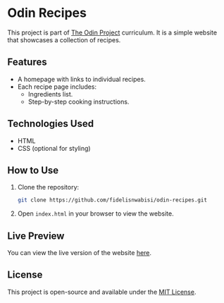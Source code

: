 # Odin Recipes

This project is part of [The Odin Project](https://www.theodinproject.com/) curriculum. It is a simple website that showcases a collection of recipes.

## Features

- A homepage with links to individual recipes.
- Each recipe page includes:
    - Ingredients list.
    - Step-by-step cooking instructions.

## Technologies Used

- HTML
- CSS (optional for styling)

## How to Use

1. Clone the repository:
     ```bash
     git clone https://github.com/fidelisnwabisi/odin-recipes.git
     ```
2. Open `index.html` in your browser to view the website.

## Live Preview

You can view the live version of the website [here](https://fidelisnwabisi.github.io/odin-recipes/).

## License

This project is open-source and available under the [MIT License](LICENSE).

